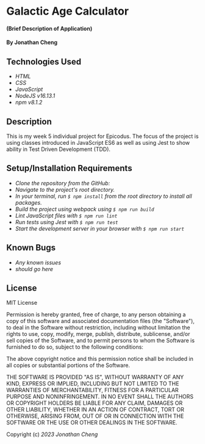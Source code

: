 # Galactic Age Calculator

#### (Brief Description of Application)

#### By Jonathan Cheng

## Technologies Used

- _HTML_
- _CSS_
- _JavaScript_
- _NodeJS v16.13.1_
- _npm v8.1.2_

## Description

This is my week 5 individual project for Epicodus. The focus of the project is using classes introduced in JavaScript ES6 as well as using Jest to show ability in Test Driven Development (TDD).

## Setup/Installation Requirements

- _Clone the repository from the GitHub:_
- _Navigate to the project's root directory._
- _In your terminal, run `$ npm install` from the root directory to install all packages._
- _Build the project using webpack using `$ npm run build`_
- _Lint JavaScript files with `$ npm run lint`_
- _Run tests using Jest with `$ npm run test`_
- _Start the development server in your browser with `$ npm run start`_

## Known Bugs

- _Any known issues_
- _should go here_

## License

MIT License

Permission is hereby granted, free of charge, to any person obtaining a copy of this software and associated documentation files (the "Software"), to deal in the Software without restriction, including without limitation the rights to use, copy, modify, merge, publish, distribute, sublicense, and/or sell copies of the Software, and to permit persons to whom the Software is furnished to do so, subject to the following conditions:

The above copyright notice and this permission notice shall be included in all copies or substantial portions of the Software.

THE SOFTWARE IS PROVIDED "AS IS", WITHOUT WARRANTY OF ANY KIND, EXPRESS OR IMPLIED, INCLUDING BUT NOT LIMITED TO THE WARRANTIES OF MERCHANTABILITY, FITNESS FOR A PARTICULAR PURPOSE AND NONINFRINGEMENT. IN NO EVENT SHALL THE AUTHORS OR COPYRIGHT HOLDERS BE LIABLE FOR ANY CLAIM, DAMAGES OR OTHER LIABILITY, WHETHER IN AN ACTION OF CONTRACT, TORT OR OTHERWISE, ARISING FROM, OUT OF OR IN CONNECTION WITH THE SOFTWARE OR THE USE OR OTHER DEALINGS IN THE SOFTWARE.

Copyright (c) _2023_ _Jonathan Cheng_
